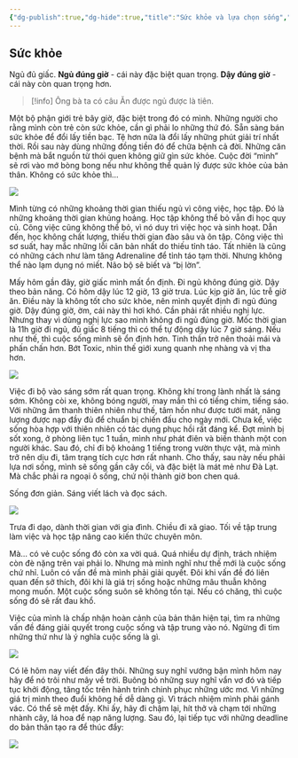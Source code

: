 ```yaml
---
{"dg-publish":true,"dg-hide":true,"title":"Sức khỏe và lựa chọn sống","tags":["diary-publish"],"permalink":"/ban-than/nhat-ky/nam-2023/thang-8/2023-08-23/","hide":true,"dgPassFrontmatter":true}
---
```



## Sức khỏe

Ngủ đủ giấc.
**Ngủ đúng giờ** - cái này đặc biệt quan trọng.
**Dậy đúng giờ** - cái này còn quan trọng hơn.


> [!info] Ông bà ta có câu
> Ăn được ngủ được là tiên.

Một bộ phận giới trẻ bây giờ, đặc biệt trong đó có mình. Những người cho rằng mình còn trẻ còn sức khỏe, cần gì phải lo những thứ đó. Sẵn sàng bán sức khỏe để đổi lấy tiền bạc. Tệ hơn nữa là đổi lấy những phút giải trí nhất thời. Rồi sau này dùng những đồng tiền đó để chữa bệnh cả đời. Những căn bệnh mà bắt nguồn từ thói quen không giữ gìn sức khỏe. Cuộc đời “mình” sẽ rơi vào mớ bòng bong nếu như không thể quản lý được sức khỏe của bản thân. Không có sức khỏe thì…

![](https://i.imgur.com/JXY9pXu.gif)

Mình từng có những khoảng thời gian thiếu ngủ vì công việc, học tập. Đó là những khoảng thời gian khủng hoảng. Học tập không thể bỏ vẫn đi học quy củ. Công việc cũng không thể bỏ, vì nó duy trì việc học và sinh hoạt. Dẫn đến, học không chất lượng, thiếu thời gian đào sâu và ôn tập. Công việc thì sơ suất, hay mắc những lỗi căn bản nhất do thiếu tỉnh táo. Tất nhiên là cũng có những cách như làm tăng Adrenaline để tỉnh táo tạm thời. Nhưng không thể nào lạm dụng nó miết. Não bộ sẽ biết và “bị lờn”.

Mấy hôm gần đây, giờ giấc mình mất ổn định. Đi ngủ không đúng giờ. Dậy theo bản năng. Có hôm dậy lúc 12 giờ, 13 giờ trưa. Lúc kịp giờ ăn, lúc trễ giờ ăn. Điều này là không tốt cho sức khỏe, nên mình quyết định đi ngủ đúng giờ. Dậy đúng giờ, ờm, cái này thì hơi khó. Cần phải rất nhiều nghị lực. Nhưng thay vì dùng nghị lực sao mình không đi ngủ đúng giờ. Mốc thời gian là 11h giờ đi ngủ, đủ giấc 8 tiếng thì có thể tự động dậy lúc 7 giờ sáng. Nếu như thế, thì cuộc sống mình sẽ ổn định hơn. Tinh thần trở nên thoải mái và phấn chấn hơn. Bớt Toxic, nhìn thế giới xung quanh nhẹ nhàng và vị tha hơn.

![](https://i.imgur.com/XHn1Jmq.gif)

Việc đi bộ vào sáng sớm rất quan trọng. Không khí trong lành nhất là sáng sớm. Không còi xe, không bóng người, may mắn thì có tiếng chim, tiếng sáo. Với những âm thanh thiên nhiên như thế, tâm hồn như được tưới mát, năng lượng được nạp đầy đủ để chuẩn bị chiến đấu cho ngày mới. Chưa kể, việc sống hòa hợp với thiên nhiên có tác dụng phục hồi rất đáng kể. Đợt mình bị sốt xong, ở phòng liên tục 1 tuần, mình như phát điên và biến thành một con người khác. Sau đó, chỉ đi bộ khoảng 1 tiếng trong vườn thực vật, mà mình trở nên dịu đi, tâm trạng tích cực hơn rất nhanh. Cho thấy, sau này nếu phải lựa nơi sống, mình sẽ sống gần cây cối, và đặc biệt là mát mẻ như Đà Lạt. Mà chắc phải ra ngoại ô sống, chứ nội thành giờ bon chen quá.

Sống đơn giản.
Sáng viết lách và đọc sách.

![](https://i.imgur.com/HyzqiOW.gif)

Trưa đi dạo, dành thời gian với gia đình.
Chiều đi xã giao.
Tối về tập trung làm việc và học tập nâng cao kiến thức chuyên môn.

Mà… có vẻ cuộc sống đó còn xa vời quá. Quá nhiều dự định, trách nhiệm còn đè nặng trên vai phải lo. Nhưng mà mình nghĩ như thế mới là cuộc sống chứ nhỉ. Luôn có vấn đề mà mình phải giải quyết. Đôi khi vấn đề đó liên quan đến sở thích, đôi khi là giá trị sống hoặc những mâu thuẫn không mong muốn. Một cuộc sống suôn sẽ không tồn tại. Nếu có chăng, thì cuộc sống đó sẽ rất đau khổ. 

Việc của mình là chấp nhận hoàn cảnh của bản thân hiện tại, tìm ra những vấn đề đáng giải quyết trong cuộc sống và tập trung vào nó. Ngừng đi tìm những thứ như là ý nghĩa cuộc sống là gì. 

![](https://i.imgur.com/cL4ZsuI.gif)

Có lẽ hôm nay viết đến đây thôi. Những suy nghĩ vướng bận mình hôm nay hãy để nó trôi như mây về trời. Buông bỏ những suy nghĩ vẩn vơ đó và tiếp tục khởi động, tăng tốc trên hành trình chinh phục những ước mơ. Vì những giá trị mình theo đuổi không hề dễ dàng gì. Vì trách nhiệm mình phải gánh vác. Có thể sẽ mệt đấy. Khi ấy, hãy đi chậm lại, hít thở và chạm tới những nhành cây, lá hoa để nạp năng lượng. Sau đó, lại tiếp tục với những deadline do bản thân tạo ra để thúc đẩy:

![](https://i.imgur.com/1QvMefu.gif)
